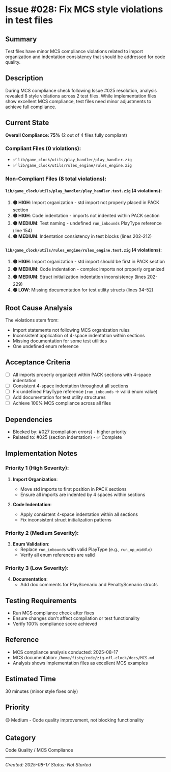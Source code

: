 # Issue #028: Fix MCS style violations in test files

## Summary
Test files have minor MCS compliance violations related to import organization and indentation consistency that should be addressed for code quality.

## Description
During MCS compliance check following Issue #025 resolution, analysis revealed 8 style violations across 2 test files. While implementation files show excellent MCS compliance, test files need minor adjustments to achieve full compliance.

## Current State

**Overall Compliance: 75%** (2 out of 4 files fully compliant)

### Compliant Files (0 violations):
- ✅ `lib/game_clock/utils/play_handler/play_handler.zig`
- ✅ `lib/game_clock/utils/rules_engine/rules_engine.zig`

### Non-Compliant Files (8 total violations):

#### `lib/game_clock/utils/play_handler/play_handler.test.zig` (4 violations):
1. **🟡 HIGH**: Import organization - std import not properly placed in PACK section
2. **🟡 HIGH**: Code indentation - imports not indented within PACK section  
3. **🟡 MEDIUM**: Test naming - undefined `run_inbounds` PlayType reference (line 154)
4. **🟡 MEDIUM**: Indentation consistency in test blocks (lines 202-212)

#### `lib/game_clock/utils/rules_engine/rules_engine.test.zig` (4 violations):
1. **🟡 HIGH**: Import organization - std import should be first in PACK section
2. **🟡 MEDIUM**: Code indentation - complex imports not properly organized
3. **🟡 MEDIUM**: Struct initialization indentation inconsistency (lines 202-229)
4. **🟢 LOW**: Missing documentation for test utility structs (lines 34-52)

## Root Cause Analysis
The violations stem from:
- Import statements not following MCS organization rules
- Inconsistent application of 4-space indentation within sections
- Missing documentation for some test utilities
- One undefined enum reference

## Acceptance Criteria
- [ ] All imports properly organized within PACK sections with 4-space indentation
- [ ] Consistent 4-space indentation throughout all sections
- [ ] Fix undefined PlayType reference (`run_inbounds` → valid enum value)
- [ ] Add documentation for test utility structures
- [ ] Achieve 100% MCS compliance across all files

## Dependencies
- Blocked by: #027 (compilation errors) - higher priority
- Related to: #025 (section indentation) - ✅ Complete

## Implementation Notes

### Priority 1 (High Severity):
1. **Import Organization**: 
   - Move std imports to first position in PACK sections
   - Ensure all imports are indented by 4 spaces within sections

2. **Code Indentation**:
   - Apply consistent 4-space indentation within all sections
   - Fix inconsistent struct initialization patterns

### Priority 2 (Medium Severity):
3. **Enum Validation**:
   - Replace `run_inbounds` with valid PlayType (e.g., `run_up_middle`)
   - Verify all enum references are valid

### Priority 3 (Low Severity):
4. **Documentation**:
   - Add doc comments for PlayScenario and PenaltyScenario structs

## Testing Requirements
- Run MCS compliance check after fixes
- Ensure changes don't affect compilation or test functionality
- Verify 100% compliance score achieved

## Reference
- MCS compliance analysis conducted: 2025-08-17
- MCS documentation: `/home/fisty/code/zig-nfl-clock/docs/MCS.md`
- Analysis shows implementation files as excellent MCS examples

## Estimated Time
30 minutes (minor style fixes only)

## Priority
🟡 Medium - Code quality improvement, not blocking functionality

## Category
Code Quality / MCS Compliance

---
*Created: 2025-08-17*
*Status: Not Started*